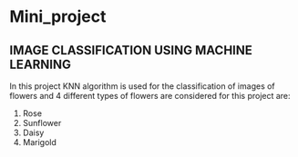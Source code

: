 # Mini_project
## IMAGE CLASSIFICATION USING MACHINE LEARNING

In this project KNN algorithm is used for the classification of images of flowers and 4 different types of flowers are considered for this project are:</br>
1) Rose
2) Sunflower
3) Daisy
4) Marigold
